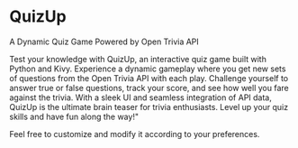 # QuizUp 

A Dynamic Quiz Game Powered by Open Trivia API

Test your knowledge with QuizUp, an interactive quiz game built with Python and Kivy. Experience a dynamic gameplay where you get new sets of questions from the Open Trivia API with each play. Challenge yourself to answer true or false questions, track your score, and see how well you fare against the trivia. With a sleek UI and seamless integration of API data, QuizUp is the ultimate brain teaser for trivia enthusiasts. Level up your quiz skills and have fun along the way!"

Feel free to customize and modify it according to your preferences.